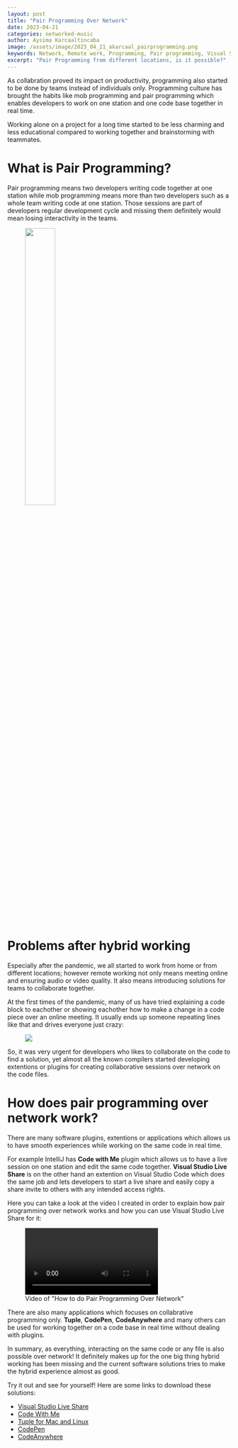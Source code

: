 ```yaml
---
layout: post
title: "Pair Programming Over Network"
date: 2023-04-21
categories: networked-music
author: Aysima Karcaaltincaba
image: /assets/image/2023_04_21_akarcaal_pairprogramming.png
keywords: Network, Remote work, Programming, Pair programming, Visual Studio Live Share
excerpt: "Pair Programming from different locations, is it possible?"
---
```


As collabration proved its impact on productivity, programming also started to be done by teams instead of individuals only. Programming culture has brought the habits like mob programming and pair programming which enables developers to work on one station and one code base together in real time.

Working alone on a project for a long time started to be less charming and less educational compared to working together and brainstorming with teammates.

# What is Pair Programming?

Pair programming means two developers writing code together at one station while mob programming means more than two developers such as a whole team writing code at one station. Those sessions are part of developers regular development cycle and missing them definitely would mean losing interactivity in the teams.

<figure style="float: none">
   <img
      src="/assets/image/2023_04_21_akarcaal_pairprogramming.png" width="40%" />
   <figcaption></figcaption>
</figure>

# Problems after hybrid working

Especially after the pandemic, we all started to work from home or from different locations; however remote working not only means meeting online and ensuring audio or video quality. It also means introducing solutions for teams to collaborate together.

At the first times of the pandemic, many of us have tried explaining a code block to eachother or showing eachother how to make a change in a code piece over an online meeting.
It usually ends up someone repeating lines like that and drives everyone just crazy:

<figure style="float: none">
   <img
      src="/assets/image/2023_04_21_akarcaal_voices.png" />
</figure>

So, it was very urgent for developers who likes to collaborate on the code to find a solution, yet almost all the known compilers started developing extentions or plugins for creating collaborative sessions over network on the code files.

# How does pair programming over network work?

There are many software plugins, extentions or applications which allows us to have smooth experiences while working on the same code in real time.

For example IntelliJ has **Code with Me** plugin which allows us to have a live session on one station and edit the same code together. **Visual Studio Live Share**​ is on the other hand an extention on Visual Studio Code which does the same job and lets developers to start a live share and easily copy a share invite to others with any intended access rights.

Here you can take a look at the video I created in order to explain how pair programming over network works and how you can use Visual Studio Live Share for it:

<figure>
  <video style="float: none" controls>
    <source src="https://www.uio.no/english/studies/programmes/SMC-master/blog/assets/video/2023_23_04_akarcaal_pairprogramming_video.mp4" type='video/mp4'>
  </video>
  <figcaption>Video of "How to do Pair Programming Over Network"</figcaption>
</figure>

There are also many applications which focuses on collabrative programming only. **Tuple**​, **CodePen**​, **CodeAnywhere** and many others can be used for working together on a code base in real time without dealing with plugins.

In summary, as everything, interacting on the same code or any file is also possible over network! It definitely makes up for the one big thing hybrid working has been missing and the current software solutions tries to make the hybrid experience almost as good.

Try it out and see for yourself!
Here are some links to download these solutions:

- [Visual Studio Live Share](https://learn.microsoft.com/en-us/visualstudio/liveshare/use/install-live-share-visual-studio-code)
- [Code With Me](https://www.jetbrains.com/help/idea/code-with-me.html)
- [Tuple for Mac and Linux](https://tuple.app/downloads/)
- [CodePen](https://codepen.io/hmert/pen/MBgNpL)
- [CodeAnywhere](https://codeanywhere.com/)
